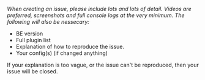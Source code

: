 _When creating an issue, please include lots and lots of detail. Videos are preferred, screenshots and full console logs at the very minimum. The following will also be nessecary:_
- BE version
- Full plugin list
- Explanation of how to reproduce the issue.
- Your config(s) (if changed anything)

If your explanation is too vague, or the issue can't be reproduced, then your issue will be closed.